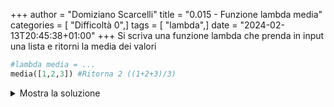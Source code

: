 +++
author = "Domiziano Scarcelli"
title = "0.015 - Funzione lambda media"
categories = [ "Difficoltà 0",]
tags = [ "lambda",]
date = "2024-02-13T20:45:38+01:00"
+++
Si scriva una funzione lambda che prenda in input una lista e ritorni la media dei valori

```python
#lambda media = ...
media([1,2,3]) #Ritorna 2 ((1+2+3)/3)
```
<details>
<summary>Mostra la soluzione</summary>

```python
media = lambda lista: sum(lista)/len(lista)
```

</details>
